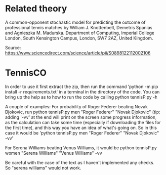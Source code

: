 # Related theory
A common-opponent stochastic model for predicting the outcome of professional tennis matches by William J. Knottenbelt, Demetris Spanias and Agnieszka M. Madurska. 
Department of Computing, Imperial College London, South Kensington Campus, London, SW7 2AZ, United Kingdom. 

Source: https://www.sciencedirect.com/science/article/pii/S0898122112002106

# TennisCO

In order to use it first extract the zip, then run the command 'python -m pip install -r requirements.txt' in a terminal in the directory of the code.
You can bring up the help as to how to run the code by calling python tennisP.py -h

A couple of examples: For probability of Roger Federer beating Novak Djokovic, run
python tennisP.py men "Roger Federer" "Novak Djokovic"
(tip: adding '-vv' at the end will print on the screen some progress information, as the calculation can take some time (especially if downloading the files for the first time), 
and this way you have an idea of what's going on. So in this case it would be 'python tennisP.py men "Roger Federer" "Novak Djokovic" -vv'

For Serena Williams beating Venus Williams, it would be
python tennisP.py women "Serena Williams" "Venus Williams" -vv

Be careful with the case of the text as I haven't implemented any checks. So "serena williams" would not work.
